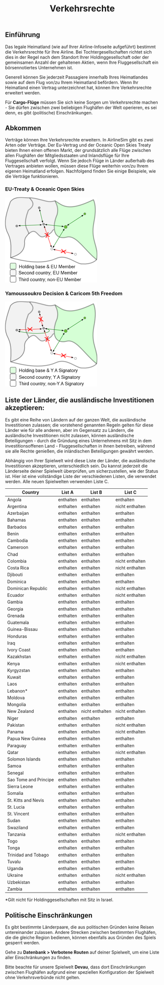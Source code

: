 ﻿---
title: "Verkehrsrechte"
weight: 55
pre: "<b>3.1 </b>"
---

## Einführung
Das legale Heimatland (wie auf Ihrer Airline-Infoseite aufgeführt) bestimmt die Verkehrsrechte für Ihre Airline. Bei Tochtergesellschaften richtet sich dies in der Regel nach dem Standort Ihrer Holdinggesellschaft oder der gemeinsamen Anzahl der gehaltenen Aktien, wenn Ihre Fluggesellschaft ein börsennotiertes Unternehmen ist.

Generell können Sie jederzeit Passagiere innerhalb Ihres Heimatlandes sowie auf dem Flug von/zu Ihrem Heimatland befördern. Wenn Ihr Heimatland einen Vertrag unterzeichnet hat, können Ihre Verkehrsrechte erweitert werden.

Für **Cargo-Flüge** müssen Sie sich keine Sorgen um Verkehrsrechte machen - Sie dürfen zwischen zwei beliebigen Flughäfen der Welt operieren, es sei denn, es gibt (politische) Einschränkungen.

## Abkommen

Verträge können Ihre Verkehrsrechte erweitern. In AirlineSim gibt es zwei Arten oder Verträge. Der Eu-Vertrag und der Oceanic Open Skies Treaty bieten Ihnen einen offenen Markt, der grundsätzlich alle Flüge zwischen allen Flughäfen der Mitgliedsstaaten und Inlandsflüge für Ihre Fluggesellschaft verfolgt. Wenn Sie jedoch Flüge in Länder außerhalb des Vertrages anbieten wollen, müssen diese Flüge weiterhin von/zu Ihrem eigenen Heimatland erfolgen.
Nachfolgend finden Sie einige Beispiele, wie die Verträge funktionieren.

### EU-Treaty & Oceanic Open Skies
![image](./eutreaty-en.png)

### Yamoussoukro Decision & Caricom 5th Freedom
![imageld](./yamoussoukro-en.png)


## Liste der Länder, die ausländische Investitionen akzeptieren:

Es gibt eine Reihe von Ländern auf der ganzen Welt, die ausländische Investitionen zulassen; die vorstehend genannten Regeln gelten für diese Länder wie für alle anderen, aber im Gegensatz zu Ländern, die ausländische Investitionen nicht zulassen, können ausländische Beteiligungen - durch die Gründung eines Unternehmens mit Sitz in dem investitionsoffenen Land - Fluggesellschaften in ihnen betreiben, während sie alle Rechte genießen, die inländischen Beteiligungen gewährt werden.

Abhängig von Ihrer Spielwelt wird diese Liste der Länder, die ausländische Investitionen akzeptieren, unterschiedlich sein. Du kannst jederzeit die Länderseite deiner Spielwelt überprüfen, um sicherzustellen, wie der Status ist.
Hier ist eine vollständige Liste der verschiedenen Listen, die verwendet werden. Alle neuen Spielwelten verwenden Liste C.


| Country | List A | List B | List C |
| --- | --- | --- | --- |
| Angola | enthalten | enthalten | enthalten |
| Argentina | enthalten | enthalten | nicht enthalten |
| Azerbaijan | enthalten | enthalten | enthalten |
| Bahamas | enthalten | enthalten | enthalten |
| Barbados | enthalten | enthalten | enthalten |
| Benin | enthalten | enthalten | enthalten |
| Cambodia | enthalten | enthalten | enthalten |
| Cameroon | enthalten | enthalten | enthalten |
| Chad | enthalten | enthalten | enthalten |
| Colombia | enthalten | enthalten | nicht enthalten |
| Costa Rica | enthalten | enthalten | nicht enthalten |
| Djibouti | enthalten | enthalten | enthalten |
| Dominica | enthalten | enthalten | enthalten |
| Dominican Republic | enthalten | enthalten | nicht enthalten |
| Ecuador | enthalten | enthalten | nicht enthalten |
| Gambia | enthalten | enthalten | enthalten |
| Georgia | enthalten | enthalten | enthalten |
| Grenada | enthalten | enthalten | enthalten |
| Guatemala | enthalten | enthalten | enthalten |
| Guinea-Bissau | enthalten | enthalten | enthalten |
| Honduras | enthalten | enthalten | enthalten |
| Iraq | enthalten | enthalten | enthalten |
| Ivory Coast | enthalten | enthalten | enthalten |
| Kazakhstan | enthalten | enthalten | nicht enthalten |
| Kenya | enthalten | enthalten | nicht enthalten |
| Kyrgyzstan | enthalten | enthalten | enthalten |
| Kuwait | enthalten | enthalten | enthalten |
| Laos | enthalten | enthalten | enthalten |
| Lebanon* | enthalten | enthalten | enthalten |
| Moldova | enthalten | enthalten | enthalten |
| Mongolia | enthalten | enthalten | enthalten |
| New Zealand | enthalten | nicht enthalten | nicht enthalten |
| Niger | enthalten | enthalten | enthalten |
| Pakistan | enthalten | enthalten | nicht enthalten |
| Panama | enthalten | enthalten | nicht enthalten |
| Papua New Guinea | enthalten | enthalten | enthalten |
| Paraguay | enthalten | enthalten | enthalten |
| Qatar | enthalten | enthalten | nicht enthalten |
| Solomon Islands | enthalten | enthalten | enthalten |
| Samoa | enthalten | enthalten | enthalten |
| Senegal | enthalten | enthalten | enthalten |
| Sao Tome and Principe | enthalten | enthalten | enthalten |
| Sierra Leone | enthalten | enthalten | enthalten |
| Somalia | enthalten | enthalten | enthalten |
| St. Kitts and Nevis | enthalten | enthalten | enthalten |
| St. Lucia | enthalten | enthalten | enthalten |
| St. Vincent | enthalten | enthalten | enthalten |
| Sudan | enthalten | enthalten | enthalten |
| Swaziland | enthalten | enthalten | enthalten |
| Tanzania | enthalten | enthalten | nicht enthalten |
| Togo | enthalten | enthalten | enthalten |
| Tonga | enthalten | enthalten | enthalten |
| Trinidad and Tobago | enthalten | enthalten | enthalten |
| Tuvalu | enthalten | enthalten | enthalten |
| Uganda | enthalten | enthalten | enthalten |
| Ukraine | enthalten | enthalten | nicht enthalten |
| Uzbekistan | enthalten | enthalten | enthalten |
| Zambia | enthalten | enthalten | enthalten |

*Gilt nicht für Holdinggesellschaften mit Sitz in Israel.


## Politische Einschränkungen

Es gibt bestimmte Länderpaare, die aus politischen Gründen keine Reisen untereinander zulassen.
Andere Strecken zwischen bestimmten Flughäfen, die die gleiche Region bedienen, können ebenfalls aus Gründen des Spiels gesperrt werden.

Gehe zu **Datenbank > Verbotene Routen** auf deiner Spielwelt, um eine Liste aller Einschränkungen zu finden.

Bitte beachte für unsere Spielwelt **Devau**, dass dort Einschränkungen zwischen Flughäfen aufgrund einer speziellen Konfiguration der Spielwelt ohne Verkehrsverbünde nicht gelten.

